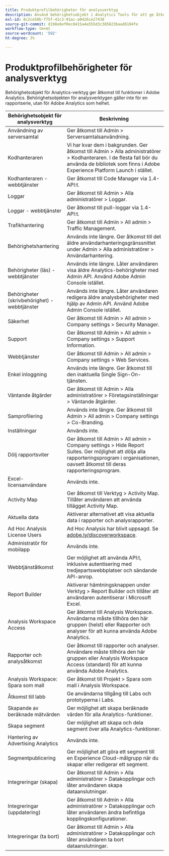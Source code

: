 ```yaml
---
title: Produktprofilbehörigheter för analysverktyg
description: Använd behörighetsobjekt i Analytics Tools för att ge åtkomst till funktioner i Adobe Analytics.
exl-id: 8c2ce50b-f75f-41c3-91ac-a0426ce27438
source-git-commit: d198e8ef0ec8415a4a555d3c385823baad6104fe
workflow-type: tm+mt
source-wordcount: '592'
ht-degree: 3%

---
```


# Produktprofilbehörigheter för analysverktyg

Behörighetsobjekt för Analytics-verktyg ger åtkomst till funktioner i Adobe Analytics. Behörighetsobjekten för analysverktygen gäller inte för en rapportserie, utan för Adobe Analytics som helhet.

| Behörighetsobjekt för analysverktyg | Beskrivning |
|----|----|
| Användning av serversamtal | Ger åtkomst till Admin > Serversamtalsanvändning. |
| Kodhanteraren | Vi har kvar dem i bakgrunden. Ger åtkomst till Admin > Alla administratörer > Kodhanteraren. I de flesta fall bör du använda de bibliotek som finns i Adobe Experience Platform Launch i stället. |
| Kodhanteraren - webbtjänster | Ger åtkomst till Code Manager via 1.4-API:t. |
| Loggar | Ger åtkomst till Admin > Alla administratörer > Loggar. |
| Loggar - webbtjänster | Ger åtkomst till pull-loggar via 1.4-API:t. |
| Trafikhantering | Ger åtkomst till Admin > All admin > Traffic Management. |
| Behörighetshantering | Används inte längre. Ger åtkomst till det äldre användarhanteringsgränssnittet under Admin > Alla administratörer > Användarhantering. |
| Behörigheter (läs) - webbtjänster | Används inte längre. Låter användaren visa äldre Analytics-behörigheter med Admin API. Använd Adobe Admin Console istället. |
| Behörigheter (skrivbehörighet) - webbtjänster | Används inte längre. Låter användaren redigera äldre analysbehörigheter med hjälp av Admin API. Använd Adobe Admin Console istället. |
| Säkerhet | Ger åtkomst till Admin > All admin > Company settings > Security Manager. |
| Support | Ger åtkomst till Admin > All admin > Company settings > Support Information. |
| Webbtjänster | Ger åtkomst till Admin > All admin > Company settings > Web Services. |
| Enkel inloggning | Används inte längre. Ger åtkomst till den inaktuella Single Sign-On-tjänsten. |
| Väntande åtgärder | Ger åtkomst till Admin > Alla administratörer > Företagsinställningar > Väntande åtgärder. |
| Samprofilering | Används inte längre. Ger åtkomst till Admin > All admin > Company settings > Co-Branding. |
| Inställningar | Används inte. |
| Dölj rapportsviter | Ger åtkomst till Admin > All admin > Company settings > Hide Report Suites. Ger möjlighet att dölja alla rapporteringsprogram i organisationen, oavsett åtkomst till deras rapporteringsprogram. |
| Excel-licensanvändare | Används inte. |
| Activity Map | Ger åtkomst till Verktyg > Activity Map. Tillåter användaren att använda tillägget Activity Map. |
| Aktuella data | Aktiverar alternativet att visa aktuella data i rapporter och analysrapporter. |
| Ad Hoc Analysis License Users | Ad Hoc Analysis har blivit uppsagd. Se [adobe.ly/discoverworkspace](https://adobe.ly/discoverworkspace). |
| Administratör för mobilapp | Används inte. |
| Webbtjänståtkomst | Ger möjlighet att använda API:t, inklusive autentisering med tredjepartswebbplatser och sändande API-anrop. |
| Report Builder | Aktiverar hämtningsknappen under Verktyg > Report Builder och tillåter att användaren autentiserar i Microsoft Excel. |
| Analysis Workspace Access | Ger åtkomst till Analysis Workspace. Användarna måste tillhöra den här gruppen (helst) eller Rapporter och analyser för att kunna använda Adobe Analytics. |
| Rapporter och analysåtkomst | Ger åtkomst till rapporter och analyser. Användare måste tillhöra den här gruppen eller Analysis Workspace Access (standard) för att kunna använda Adobe Analytics. |
| Analysis Workspace: Spara som mall | Ger åtkomst till Projekt > Spara som mall i Analysis Workspace. |
| Åtkomst till labb | Ge användarna tillgång till Labs och prototyperna i Labs. |
| Skapande av beräknade mätvärden | Ger möjlighet att skapa beräknade värden för alla Analytics-funktioner. |
| Skapa segment | Ger möjlighet att skapa och dela segment över alla Analytics-funktioner. |
| Hantering av Advertising Analytics | Används inte. |
| Segmentpublicering | Ger möjlighet att göra ett segment till en Experience Cloud-målgrupp när du skapar eller redigerar ett segment. |
| Integreringar (skapa) | Ger åtkomst till Admin > Alla administratörer > Datakopplingar och låter användaren skapa dataanslutningar. |
| Integreringar (uppdatering) | Ger åtkomst till Admin > Alla administratörer > Datakopplingar och låter användaren ändra befintliga kopplingskonfigurationer. |
| Integreringar (ta bort) | Ger åtkomst till Admin > Alla administratörer > Datakopplingar och låter användaren ta bort dataanslutningar. |
